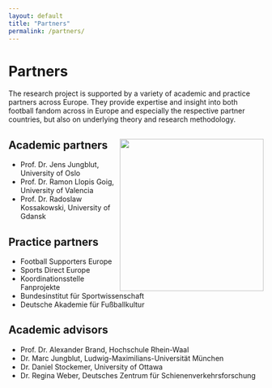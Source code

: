 ```yaml
---
layout: default
title: "Partners"
permalink: /partners/
---
```

# Partners

The research project is supported by a variety of academic and practice partners across Europe. They provide expertise and insight into both football fandom across in Europe and especially the respective partner countries, but also on underlying theory and research methodology.

## Academic partners <img align="right" src="/images/FANZinE_Länder.png" width ="284" height="300"> 
- Prof. Dr. Jens Jungblut, University of Oslo
- Prof. Dr. Ramon Llopis Goig, University of Valencia
- Prof. Dr. Radoslaw Kossakowski, University of Gdansk

## Practice partners
- Football Supporters Europe
- Sports Direct Europe
- Koordinationsstelle Fanprojekte
- Bundesinstitut für Sportwissenschaft
- Deutsche Akademie für Fußballkultur

## Academic advisors
- Prof. Dr. Alexander Brand, Hochschule Rhein-Waal
- Dr. Marc Jungblut, Ludwig-Maximilians-Universität München
- Dr. Daniel Stockemer, University of Ottawa
- Dr. Regina Weber, Deutsches Zentrum für Schienenverkehrsforschung

